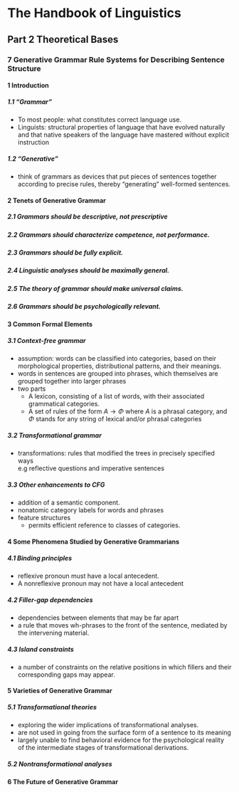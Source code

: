 # The Handbook of Linguistics
## Part 2 Theoretical Bases
### 7 Generative Grammar Rule Systems for Describing Sentence Structure 
#### 1 Introduction 
##### 1.1 “Grammar”
+ To most people: what constitutes correct language use.
+ Linguists: structural properties of language that have evolved naturally and that native speakers of the language have mastered without explicit instruction
##### 1.2 “Generative”
+ think of grammars as devices that put pieces of sentences together according to precise rules, thereby “generating” well-formed sentences.
#### 2 Tenets of Generative Grammar
##### 2.1 Grammars should be descriptive, not prescriptive
##### 2.2 Grammars should characterize competence, not performance.
##### 2.3 Grammars should be fully explicit.
##### 2.4 Linguistic analyses should be maximally general.
##### 2.5 The theory of grammar should make universal claims.
##### 2.6 Grammars should be psychologically relevant. 
#### 3 Common Formal Elements 
##### 3.1 Context-free grammar
+ assumption: words can be classified into categories, based on their morphological properties, distributional patterns, and their meanings.
+ words in sentences are grouped into phrases, which themselves are grouped together into larger phrases
+ two parts
  + A lexicon, consisting of a list of words, with their associated grammatical categories. 
  + A set of rules of the form $A\to\Phi$ where $A$ is a phrasal category, and $\Phi$ stands for any string of lexical and/or phrasal categories
##### 3.2 Transformational grammar
+ transformations: rules that modified 
the trees in precisely specified ways  
e.g reflective questions and imperative sentences
##### 3.3 Other enhancements to CFG
+ addition of a semantic component.
+ nonatomic category labels for words and phrases
+ feature structures
  + permits efficient reference to classes of categories. 
#### 4 Some Phenomena Studied by Generative Grammarians
##### 4.1 Binding principles
+ reflexive pronoun must have a local antecedent. 
+ A nonreflexive pronoun may not have a local antecedent
##### 4.2 Filler-gap dependencies
+ dependencies between elements that may be far apart
+ a rule that moves wh-phrases to the front of the sentence, mediated by the intervening material. 
##### 4.3 Island constraints  
+ a number of constraints on the relative positions in which fillers and their corresponding gaps may appear.
#### 5 Varieties of Generative Grammar 
##### 5.1 Transformational theories
+ exploring the wider implications of transformational analyses. 
+ are not used in going from the surface form of a sentence to its meaning
+ largely unable to find behavioral evidence for the psychological reality of the intermediate stages of transformational derivations. 
##### 5.2 Nontransformational analyses
#### 6 The Future of Generative Grammar